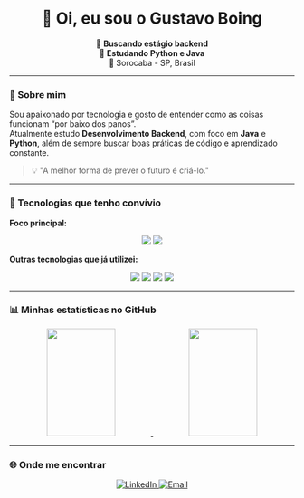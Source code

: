 <h1 align="center">👋 Oi, eu sou o Gustavo Boing</h1>

<p align="center">
  🎯 <strong>Buscando estágio backend</strong><br>
  🌱 <strong>Estudando Python e Java</strong><br>
  📍 Sorocaba - SP, Brasil
</p>

---

### 🚀 Sobre mim
Sou apaixonado por tecnologia e gosto de entender como as coisas funcionam “por baixo dos panos”.  
Atualmente estudo **Desenvolvimento Backend**, com foco em **Java** e **Python**, além de sempre buscar boas práticas de código e aprendizado constante.

> 💡 "A melhor forma de prever o futuro é criá-lo."  

---

### 🧠 Tecnologias que tenho convívio

**Foco principal:**  
<div align="center">
  <img src="https://img.shields.io/badge/Java-ED8B00?style=for-the-badge&logo=openjdk&logoColor=white">
  <img src="https://img.shields.io/badge/Python-3776AB?style=for-the-badge&logo=python&logoColor=white">
</div>

**Outras tecnologias que já utilizei:**  
<div align="center">
  <img src="https://img.shields.io/badge/JavaScript-F7DF1E?style=for-the-badge&logo=javascript&logoColor=black">
  <img src="https://img.shields.io/badge/TypeScript-007ACC?style=for-the-badge&logo=typescript&logoColor=white">
  <img src="https://img.shields.io/badge/HTML5-E34F26?style=for-the-badge&logo=html5&logoColor=white">
  <img src="https://img.shields.io/badge/CSS3-1572B6?style=for-the-badge&logo=css3&logoColor=white">
</div>

---

### 📊 Minhas estatísticas no GitHub
<div align="center">
  <a href="https://github.com/GustavoBoing">
    <img height="190em" width="49%" src="https://github-readme-stats.vercel.app/api?username=gustavoboing&show_icons=true&theme=dark&include_all_commits=true&count_private=true&cache_seconds=1800"/>
    <img height="190em" width="49%" src="https://github-readme-stats.vercel.app/api/top-langs/?username=gustavoboing&layout=compact&langs_count=7&theme=dark&cache_seconds=1800"/>
  </a>
</div>

---

### 🌐 Onde me encontrar
<div align="center">
  <a href="https://www.linkedin.com/in/gustavo-boing-72a103272/" target="_blank">
    <img src="https://img.shields.io/badge/LinkedIn-0A66C2?style=for-the-badge&logo=linkedin&logoColor=white" alt="LinkedIn">
  </a>
  <a href="mailto:gustavoboiing@gmail.com">
    <img src="https://img.shields.io/badge/Gmail-D14836?style=for-the-badge&logo=gmail&logoColor=white" alt="Email">
  </a>
</div>
